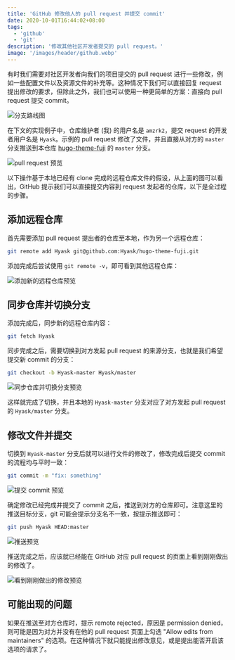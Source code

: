 ```yaml
---
title: 'GitHub 修改他人的 pull request 并提交 commit'
date: 2020-10-01T16:44:02+08:00
tags:
  - 'github'
  - 'git'
description: '修改其他社区开发者提交的 pull request。'
image: '/images/header/github.webp'
---
```


有时我们需要对社区开发者向我们的项目提交的 pull request 进行一些修改，例如一些配置文件以及资源文件的补充等。这种情况下我们可以直接回复 request 提出修改的要求，但除此之外，我们也可以使用一种更简单的方案：直接向 pull request 提交 commit。

<!--more-->

![分支路线图](/images/post/2020/github-add-commit-to-pull-request/20201001170900.webp)

在下文的实现例子中，仓库维护者 (我) 的用户名是 `amzrk2`，提交 request 的开发者用户名是 `Hyask`。示例的 pull request 修改了文件，并且直接从对方的 `master` 分支推送到本仓库 [hugo-theme-fuji](https://github.com/amzrk2/hugo-theme-fuji) 的 `master` 分支。

![pull request 预览](/images/post/2020/github-add-commit-to-pull-request/20200928172908.webp)

以下操作基于本地已经有 clone 完成的远程仓库文件的假设，从上面的图可以看出，GitHub 提示我们可以直接提交内容到 request 发起者的仓库，以下是全过程的步骤。

## 添加远程仓库

首先需要添加 pull request 提出者的仓库至本地，作为另一个远程仓库：

```bash
git remote add Hyask git@github.com:Hyask/hugo-theme-fuji.git
```

添加完成后尝试使用 `git remote -v`，即可看到其他远程仓库：

![添加新的远程仓库预览](/images/post/2020/github-add-commit-to-pull-request/20200928172829.webp)

## 同步仓库并切换分支

添加完成后，同步新的远程仓库内容：

```bash
git fetch Hyask
```

同步完成之后，需要切换到对方发起 pull request 的来源分支，也就是我们希望提交新 commit 的分支：

```bash
git checkout -b Hyask-master Hyask/master
```

![同步仓库并切换分支预览](/images/post/2020/github-add-commit-to-pull-request/20200928173043.webp)

这样就完成了切换，并且本地的 `Hyask-master` 分支对应了对方发起 pull request 的 `Hyask/master` 分支。

## 修改文件并提交

切换到 `Hyask-master` 分支后就可以进行文件的修改了，修改完成后提交 commit 的流程均与平时一致：

```bash
git commit -m "fix: something"
```

![提交 commit 预览](/images/post/2020/github-add-commit-to-pull-request/20200928173259.webp)

确定修改已经完成并提交了 commit 之后，推送到对方的仓库即可。注意这里的推送目标分支，git 可能会提示分支名不一致，按提示推送即可：

```bash
git push Hyask HEAD:master
```

![推送预览](/images/post/2020/github-add-commit-to-pull-request/20200928173359.webp)

推送完成之后，应该就已经能在 GitHub 对应 pull request 的页面上看到刚刚做出的修改了。

![看到刚刚做出的修改预览](/images/post/2020/github-add-commit-to-pull-request/20200928173437.webp)

## 可能出现的问题

如果在推送至对方仓库时，提示 remote rejected，原因是 permission denied，则可能是因为对方并没有在他的 pull request 页面上勾选 "Allow edits from maintainers" 的选项。在这种情况下就只能提出修改意见，或是提出能否开启该选项的请求了。
